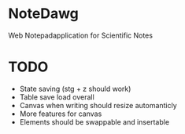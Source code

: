 # NoteDawg
Web Notepadapplication for Scientific Notes
# TODO
* State saving (stg + z should work)
* Table save load overall
* Canvas when writing should resize automanticly
* More features for canvas
* Elements should be swappable and insertable